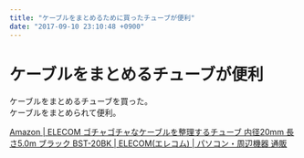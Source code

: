 ```yaml
---
title: "ケーブルをまとめるために買ったチューブが便利"
date: "2017-09-10 23:10:48 +0900"
---
```


# ケーブルをまとめるチューブが便利

ケーブルをまとめるチューブを買った。  
ケーブルをまとめられて便利。

[Amazon | ELECOM ゴチャゴチャなケーブルを整理するチューブ 内径20mm 長さ5.0m ブラック BST-20BK | ELECOM(エレコム) | パソコン・周辺機器 通販](https://www.amazon.co.jp/dp/B0000CE5D8)
